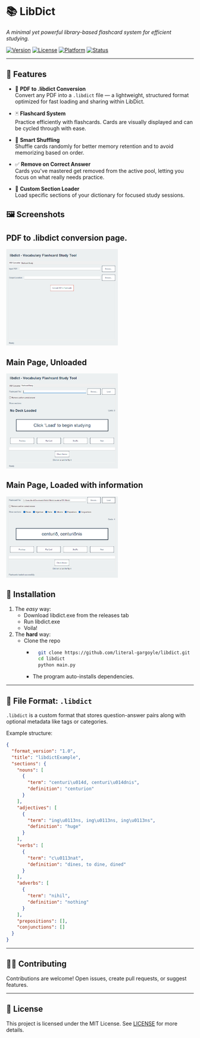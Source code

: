 # 📚 LibDict  
*A minimal yet powerful library-based flashcard system for efficient studying.*

[![Version](https://img.shields.io/badge/version-1.0-blue)](https://github.com/yourusername/libdict)  [![License](https://img.shields.io/badge/license-MIT-green)](LICENSE)  [![Platform](https://img.shields.io/badge/platform-python3-blue)](https://www.python.org/)  [![Status](https://img.shields.io/badge/status-active-success)]()  

---

## 🚀 Features

- 📄 **PDF to .libdict Conversion**  
  Convert any PDF into a `.libdict` file — a lightweight, structured format optimized for fast loading and sharing within LibDict.

- 🃏 **Flashcard System**  
  Practice efficiently with flashcards. Cards are visually displayed and can be cycled through with ease.

- 🔀 **Smart Shuffling**  
  Shuffle cards randomly for better memory retention and to avoid memorizing based on order.

- ✅ **Remove on Correct Answer**  
  Cards you've mastered get removed from the active pool, letting you focus on what really needs practice.

- 📂 **Custom Section Loader**  
  Load specific sections of your dictionary for focused study sessions.


## 🖼️ Screenshots  
<h2>PDF to .libdict conversion page.</h2>
<img src="assets/images/PDf%20to%20libdict.png" alt="PDF to libdict" width="300">
<h2>Main Page, Unloaded</h2>
<img src="assets/images/mainpage.png" alt="mainpage" width="300">
<h2>Main Page, Loaded with information</h2>
<img src="assets/images/mainpageLoaded.png" alt="mainpageLoaded" width="300">


## 🔧 Installation  

  1. The *easy* way:
     - Download libdict.exe from the releases tab
     - Run libdict.exe
     - Voila!
  2. The **hard** way:
     - Clone the repo
        - ```bash
            git clone https://github.com/literal-gargoyle/libdict.git
            cd libdict
            python main.py
          ```
        * The program auto-installs dependencies. 
---

## 📁 File Format: `.libdict`

`.libdict` is a custom format that stores question-answer pairs along with optional metadata like tags or categories.

Example structure:
```json
{
  "format_version": "1.0",
  "title": "libdictExample",
  "sections": {
    "nouns": [
      {
        "term": "centuri\u014d, centuri\u014dnis",
        "definition": "centurion"
      }
    ],
    "adjectives": [
      {
        "term": "ing\u0113ns, ing\u0113ns, ing\u0113ns",
        "definition": "huge"
      }
    ],
    "verbs": [
      {
        "term": "c\u0113nat",
        "definition": "dines, to dine, dined"
      }
    ],
    "adverbs": [
      {
        "term": "nihil",
        "definition": "nothing"
      }
    ],
    "prepositions": [],
    "conjunctions": []
  }
}
```

---

## 🧑‍💻 Contributing  
Contributions are welcome! Open issues, create pull requests, or suggest features.  

---

## 📄 License  
This project is licensed under the MIT License. See [LICENSE](LICENSE) for more details.
